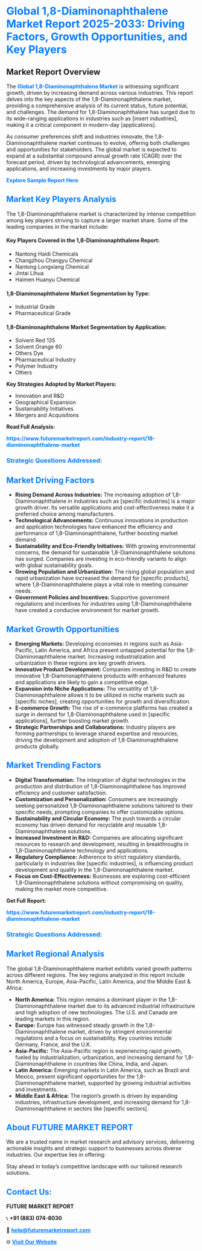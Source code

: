<h1 style="color: #007BFF;">Global 1,8-Diaminonaphthalene Market Report 2025-2033: Driving Factors, Growth Opportunities, and Key Players</h1>

<section id="overview">
<h2>Market Report Overview</h2>
<p>The <a href="https://www.futuremarketreport.com/industry-report/18-diaminonaphthalene-market" style="color: #007BFF; text-decoration: none;"><strong>Global 1,8-Diaminonaphthalene Market</strong></a> is witnessing significant growth, driven by increasing demand across various industries. This report delves into the key aspects of the 1,8-Diaminonaphthalene market, providing a comprehensive analysis of its current status, future potential, and challenges. The demand for 1,8-Diaminonaphthalene has surged due to its wide-ranging applications in industries such as [insert industries], making it a critical component in modern-day [applications].</p>
<p>As consumer preferences shift and industries innovate, the 1,8-Diaminonaphthalene market continues to evolve, offering both challenges and opportunities for stakeholders. The global market is expected to expand at a substantial compound annual growth rate (CAGR) over the forecast period, driven by technological advancements, emerging applications, and increasing investments by major players.</p>
</section>

<section id="overview">
<p><a href="https://www.futuremarketreport.com/request-sample/reportId=27057" style="color: #007BFF; text-decoration: none;"><strong>Explore Sample Report Here</strong></a></p>
</section>

<section id="key-players">
<h2 style="color: #007BFF;">Market Key Players Analysis</h2>
<p>The 1,8-Diaminonaphthalene market is characterized by intense competition among key players striving to capture a larger market share. Some of the leading companies in the market include:</p>
<h4>Key Players Covered in the 1,8-Diaminonaphthalene Report:</h4>
<ul><li>Nantong Haidi Chemicals</li><li>Changzhou Changyu Chemical</li><li>Nantong Longxiang Chemical</li><li>Jintai Lihua</li><li>Haimen Huanyu Chemical</li></ul>
<h4>1,8-Diaminonaphthalene Market Segmentation by Type:</h4>
<ul><li>Industrial Grade</li><li>Pharmaceutical Grade</li></ul>

<h4>1,8-Diaminonaphthalene Market Segmentation by Application:</h4>
<ul><li>Solvent Red 135</li><li>Solvent Orange 60</li><li>Others Dye</li><li>Pharmaceutical Industry</li><li>Polymer Industry</li><li>Others</li></ul>
<p><strong>Key Strategies Adopted by Market Players:</strong></p>
<ul>
<li>Innovation and R&D</li>
<li>Geographical Expansion</li>
<li>Sustainability Initiatives</li>
<li>Mergers and Acquisitions</li>
</ul>
</section>

<section>
<p><strong>Read Full Analysis: </strong></p><a href="https://www.futuremarketreport.com/industry-report/18-diaminonaphthalene-market" style="color: #007BFF; text-decoration: none;"><strong>https://www.futuremarketreport.com/industry-report/18-diaminonaphthalene-market</strong></a>
<h3 style="color: #007BFF;">Strategic Questions Addressed:</h3>
</section>

<section id="driving-factors">
<h2 style="color: #007BFF;">Market Driving Factors</h2>
<ul>
<li><strong>Rising Demand Across Industries:</strong> The increasing adoption of 1,8-Diaminonaphthalene in industries such as [specific industries] is a major growth driver. Its versatile applications and cost-effectiveness make it a preferred choice among manufacturers.</li>
<li><strong>Technological Advancements:</strong> Continuous innovations in production and application technologies have enhanced the efficiency and performance of 1,8-Diaminonaphthalene, further boosting market demand.</li>
<li><strong>Sustainability and Eco-Friendly Initiatives:</strong> With growing environmental concerns, the demand for sustainable 1,8-Diaminonaphthalene solutions has surged. Companies are investing in eco-friendly variants to align with global sustainability goals.</li>
<li><strong>Growing Population and Urbanization:</strong> The rising global population and rapid urbanization have increased the demand for [specific products], where 1,8-Diaminonaphthalene plays a vital role in meeting consumer needs.</li>
<li><strong>Government Policies and Incentives:</strong> Supportive government regulations and incentives for industries using 1,8-Diaminonaphthalene have created a conducive environment for market growth.</li>
</ul>
</section>

<section id="growth-opportunities">
<h2 style="color: #007BFF;">Market Growth Opportunities</h2>
<ul>
<li><strong>Emerging Markets:</strong> Developing economies in regions such as Asia-Pacific, Latin America, and Africa present untapped potential for the 1,8-Diaminonaphthalene market. Increasing industrialization and urbanization in these regions are key growth drivers.</li>
<li><strong>Innovative Product Development:</strong> Companies investing in R&D to create innovative 1,8-Diaminonaphthalene products with enhanced features and applications are likely to gain a competitive edge.</li>
<li><strong>Expansion into Niche Applications:</strong> The versatility of 1,8-Diaminonaphthalene allows it to be utilized in niche markets such as [specific niches], creating opportunities for growth and diversification.</li>
<li><strong>E-commerce Growth:</strong> The rise of e-commerce platforms has created a surge in demand for 1,8-Diaminonaphthalene used in [specific applications], further boosting market growth.</li>
<li><strong>Strategic Partnerships and Collaborations:</strong> Industry players are forming partnerships to leverage shared expertise and resources, driving the development and adoption of 1,8-Diaminonaphthalene products globally.</li>
</ul>
</section>

<section id="trending-factors">
<h2 style="color: #007BFF;">Market Trending Factors</h2>
<ul>
<li><strong>Digital Transformation:</strong> The integration of digital technologies in the production and distribution of 1,8-Diaminonaphthalene has improved efficiency and customer satisfaction.</li>
<li><strong>Customization and Personalization:</strong> Consumers are increasingly seeking personalized 1,8-Diaminonaphthalene solutions tailored to their specific needs, prompting companies to offer customizable options.</li>
<li><strong>Sustainability and Circular Economy:</strong> The push towards a circular economy has driven demand for recyclable and reusable 1,8-Diaminonaphthalene solutions.</li>
<li><strong>Increased Investment in R&D:</strong> Companies are allocating significant resources to research and development, resulting in breakthroughs in 1,8-Diaminonaphthalene technology and applications.</li>
<li><strong>Regulatory Compliance:</strong> Adherence to strict regulatory standards, particularly in industries like [specific industries], is influencing product development and quality in the 1,8-Diaminonaphthalene market.</li>
<li><strong>Focus on Cost-Effectiveness:</strong> Businesses are exploring cost-efficient 1,8-Diaminonaphthalene solutions without compromising on quality, making the market more competitive.</li>
</ul>
</section>

<section>
<p><strong>Get Full Report: </strong></p><a href="https://www.futuremarketreport.com/industry-report/18-diaminonaphthalene-market" style="color: #007BFF; text-decoration: none;"><strong>https://www.futuremarketreport.com/industry-report/18-diaminonaphthalene-market</strong></a>
<h3 style="color: #007BFF;">Strategic Questions Addressed:</h3>
</section>


<section id="regional-analysis">
<h2 style="color: #007BFF;">Market Regional Analysis</h2>
<p>The global 1,8-Diaminonaphthalene market exhibits varied growth patterns across different regions. The key regions analyzed in this report include North America, Europe, Asia-Pacific, Latin America, and the Middle East & Africa:</p>
<ul>
<li><strong>North America:</strong> This region remains a dominant player in the 1,8-Diaminonaphthalene market due to its advanced industrial infrastructure and high adoption of new technologies. The U.S. and Canada are leading markets in this region.</li>
<li><strong>Europe:</strong> Europe has witnessed steady growth in the 1,8-Diaminonaphthalene market, driven by stringent environmental regulations and a focus on sustainability. Key countries include Germany, France, and the U.K.</li>
<li><strong>Asia-Pacific:</strong> The Asia-Pacific region is experiencing rapid growth, fueled by industrialization, urbanization, and increasing demand for 1,8-Diaminonaphthalene in countries like China, India, and Japan.</li>
<li><strong>Latin America:</strong> Emerging markets in Latin America, such as Brazil and Mexico, present significant opportunities for the 1,8-Diaminonaphthalene market, supported by growing industrial activities and investments.</li>
<li><strong>Middle East & Africa:</strong> The region’s growth is driven by expanding industries, infrastructure development, and increasing demand for 1,8-Diaminonaphthalene in sectors like [specific sectors].</li>
</ul>
</section>

<footer>
<h2 style="color: #007BFF;">About FUTURE MARKET REPORT</h2>
<p>We are a trusted name in market research and advisory services, delivering actionable insights and strategic support to businesses across diverse industries. Our expertise lies in offering:</p>

<p>Stay ahead in today’s competitive landscape with our tailored research solutions.</p>

<h2 style="color: #007BFF;">Contact Us:</h2>
<p><strong>FUTURE MARKET REPORT</strong></p>
<p>📞 <strong>+91 (883) 074-8030</strong></p>
<p>📧 <strong><a href="mailto:help@futuremarketreport.com" style="color: #007BFF;">help@futuremarketreport.com</a></strong></p>
<p>🌐 <strong><a href="https://www.futuremarketreport.com/" style="color: #007BFF;">Visit Our Website</a></strong></p>
</footer>